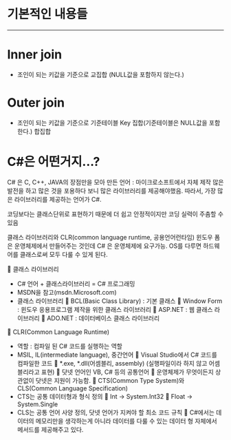 # 기본적인 내용들
--------------------------------------------

# Inner join
 - 조인이 되는 키값을 기준으로 교집합 (NULL값을 포함하지 않는다.)
 
# Outer join
 - 조인이 되는 키값을 기준으로 기준테이블 Key 집합(기준테이블은 NULL값을 포함한다.) 합집합


# C#은 어떤거지...?
 
 C# 은 C, C++, JAVA의 장점만을 모아 만든 언어 : 마이크로소프트에서 자체 제작
많은 발전을 하고 많은 것을 포용하다 보니 많은 라이브러리를 제공해야했음.
따라서, 가장 많은 라이브러리를 제공하는 언어가 C#.

코딩보다는 클래스단위로 표현하기 때문에 더 쉽고 안정적이지만 코딩 실력이 주춤할 수 있음

클래스 라이브러리와 CLR(common language runtime, 공용언어런타임)
윈도우 폼은 운영체제에서 만들어주는 것인데 C# 은 운영체제에 요구가능.
OS를 다루면 하드웨어를 클래스로써 모두 다룰 수 있게 된다.

	클래스 라이브러리
-	C# 언어 + 클래스라이브러리 = C# 프로그래밍
-	MSDN을 참고(msdn.Microsoft.com)
-	클래스 라이브러리
	BCL(Basic Class Library) : 기본 클래스
	Window Form : 윈도우 응용프로그램 제작을 위한 클래스 라이브러리
	ASP.NET : 웹 클래스 라이브러리
	ADO.NET : 데이터베이스 클래스 라이브러리

	CLR(Common Language Runtime)
-	역할 : 컴파일 된 C# 코드를 실행하는 역할
-	 MSIL, IL(intermediate language), 중간언어
	Visual Studio에서 C# 코드를 컴파일한 코드
	*.exe, *.dll(어셈블리, assembly) (실행파일이라 하지 않고 어셈블리라고 표현)
	닷넷 언어인 VB, C# 등의 공통언어
	운영체제가 무엇이든지 상관없이 닷넷은 지원이 가능함.
	CTS(Common Type System)와 CLS(Common Language Specification)
-	CTS는 공통 데이터형과 형식 정의
	Int -> System.Int32
	Float -> System.Single
-	CLS는 공통 언어 사양 정의, 닷넷 언어가 지켜야 할 최소 코드 규칙
	C#에서는 데이터의 메모리만을 생각하는게 아니라 데이터를 다룰 수 있는 데이터 형 자체에서 메서드를 제공해주고 있다. 
